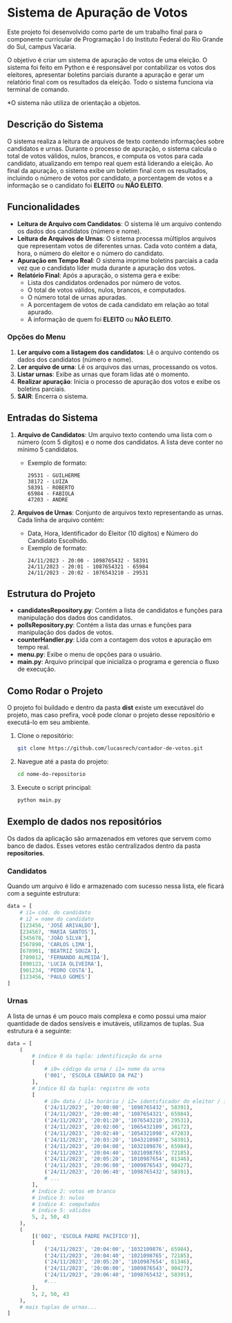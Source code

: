 # Sistema de Apuração de Votos

Este projeto foi desenvolvido como parte de um trabalho final para o componente curricular de Programação I do Instituto Federal do Rio Grande do Sul, campus Vacaria. 

O objetivo é criar um sistema de apuração de votos de uma eleição. O sistema foi feito em Python e é responsável por contabilizar os votos dos eleitores, apresentar boletins parciais durante a apuração e gerar um relatório final com os resultados da eleição. Todo o sistema funciona via terminal de comando.

*O sistema não utiliza de orientação a objetos.


## Descrição do Sistema

O sistema realiza a leitura de arquivos de texto contendo informações sobre candidatos e urnas. Durante o processo de apuração, o sistema calcula o total de votos válidos, nulos, brancos, e computa os votos para cada candidato, atualizando em tempo real quem está liderando a eleição. Ao final da apuração, o sistema exibe um boletim final com os resultados, incluindo o número de votos por candidato, a porcentagem de votos e a informação se o candidato foi **ELEITO** ou **NÃO ELEITO**.



## Funcionalidades

- **Leitura de Arquivo com Candidatos**: O sistema lê um arquivo contendo os dados dos candidatos (número e nome).
- **Leitura de Arquivos de Urnas**: O sistema processa múltiplos arquivos que representam votos de diferentes urnas. Cada voto contém a data, hora, o número do eleitor e o número do candidato.
- **Apuração em Tempo Real**: O sistema imprime boletins parciais a cada vez que o candidato líder muda durante a apuração dos votos.
- **Relatório Final**: Após a apuração, o sistema gera e exibe:
  - Lista dos candidatos ordenados por número de votos.
  - O total de votos válidos, nulos, brancos, e computados.
  - O número total de urnas apuradas.
  - A porcentagem de votos de cada candidato em relação ao total apurado.
  - A informação de quem foi **ELEITO** ou **NÃO ELEITO**.

### Opções do Menu

1. **Ler arquivo com a listagem dos candidatos**: Lê o arquivo contendo os dados dos candidatos (número e nome).
2. **Ler arquivo de urna**: Lê os arquivos das urnas, processando os votos.
3. **Listar urnas**: Exibe as urnas que foram lidas até o momento.
4. **Realizar apuração**: Inicia o processo de apuração dos votos e exibe os boletins parciais.
9. **SAIR**: Encerra o sistema.

## Entradas do Sistema

1. **Arquivo de Candidatos**: Um arquivo texto contendo uma lista com o número (com 5 dígitos) e o nome dos candidatos. A lista deve conter no mínimo 5 candidatos.
   - Exemplo de formato:
     ```
     29531 - GUILHERME
     38172 - LUIZA
     58391 - ROBERTO
     65984 - FABIOLA
     47203 - ANDRÉ
     ```

2. **Arquivos de Urnas**: Conjunto de arquivos texto representando as urnas. Cada linha de arquivo contém:
   - Data, Hora, Identificador do Eleitor (10 dígitos) e Número do Candidato Escolhido.
   - Exemplo de formato:
     ```
     24/11/2023 - 20:00 - 1098765432 - 58391
     24/11/2023 - 20:01 - 1087654321 - 65984
     24/11/2023 - 20:02 - 1076543210 - 29531
     ```

## Estrutura do Projeto

- **candidatesRepository.py**: Contém a lista de candidatos e funções para manipulação dos dados dos candidatos.
- **pollsRepository.py**: Contém a lista das urnas e funções para manipulação dos dados de votos.
- **counterHandler.py**: Lida com a contagem dos votos e apuração em tempo real.
- **menu.py**: Exibe o menu de opções para o usuário.
- **main.py**: Arquivo principal que inicializa o programa e gerencia o fluxo de execução.

## Como Rodar o Projeto

O projeto foi buildado e dentro da pasta **dist** existe um executável do projeto, mas caso prefira, você pode clonar o projeto desse repositório e executá-lo em seu ambiente.

1. Clone o repositório:
   ```bash
   git clone https://github.com/lucasrech/contador-de-votos.git

2. Navegue até a pasta do projeto:
    ```bash
    cd nome-do-repositorio

3. Execute o script principal:
    ```bash
    python main.py

## Exemplo de dados nos repositórios
Os dados da aplicação são armazenados em vetores que servem como banco de dados. Esses vetores estão centralizados dentro da pasta **repositories**.


### Candidatos
Quando um arquivo é lido e armazenado com sucesso nessa lista, ele ficará com a seguinte estrutura:

```python
data = [
    # i1= cód. do candidato
    # i2 = nome do candidato
    [123456, 'JOSÉ ARIVALDO'],
    [234567, 'MARIA SANTOS'],
    [345678, 'JOÃO SILVA'],
    [567890, 'CARLOS LIMA'],
    [678901, 'BEATRIZ SOUZA'],
    [789012, 'FERNANDO ALMEIDA'],
    [890123, 'LUCIA OLIVEIRA'],
    [901234, 'PEDRO COSTA'],
    [123456, 'PAULO GOMES']
]
```


### Urnas
A lista de urnas é um pouco mais complexa e como possui uma maior quantidade de dados sensíveis e imutáveis, utilizamos de tuplas. Sua estrutura é a seguinte:

```python
data = [
    (
        # índice 0 da tupla: identificação da urna
        [
            # i0= código da urna / i1= nome da urna
            ('001', 'ESCOLA CENÁRIO DA PAZ')
        ],
        # índice 01 da tupla: registro de voto
        [
            # i0= data / i1= horário / i2= identificador do eleitor / i3= cód. do candidato (pode ser nulo ou em branco)
            ('24/11/2023', '20:00:00', '1098765432', 58391),
            ('24/11/2023', '20:00:40', '1087654321', 65984),
            ('24/11/2023', '20:01:20', '1076543210', 29531),
            ('24/11/2023', '20:02:00', '1065432109', 38172),
            ('24/11/2023', '20:02:40', '1054321098', 47203),
            ('24/11/2023', '20:03:20', '1043210987', 58391),
            ('24/11/2023', '20:04:00', '1032109876', 65984),
            ('24/11/2023', '20:04:40', '1021098765', 72185),
            ('24/11/2023', '20:05:20', '1010987654', 81346),
            ('24/11/2023', '20:06:00', '1009876543', 90427),
            ('24/11/2023', '20:06:40', '1098765432', 58391),
            # ...
        ],
        # índice 2: votos em branco
        # índice 3: nulos
        # índice 4: computados
        # índice 5: válidos
        5, 2, 50, 43
    ),
    (
        [('002', 'ESCOLA PADRE PACÍFICO')],
        [
            ('24/11/2023', '20:04:00', '1032109876', 65984),
            ('24/11/2023', '20:04:40', '1021098765', 72185),
            ('24/11/2023', '20:05:20', '1010987654', 81346),
            ('24/11/2023', '20:06:00', '1009876543', 90427),
            ('24/11/2023', '20:06:40', '1098765432', 58391),
            #...
        ],
        5, 2, 50, 43
    ),
    # mais tuplas de urnas...
]
```
